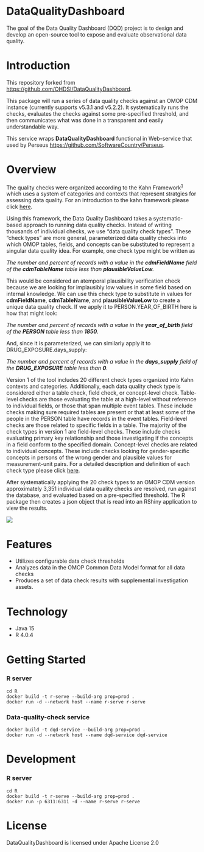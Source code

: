 DataQualityDashboard
====================

The goal of the Data Quality Dashboard (DQD) project is to design and develop an open-source tool to expose and evaluate observational data quality. 

Introduction
============

This repository forked from https://github.com/OHDSI/DataQualityDashboard. 

This package will run a series of data quality checks against an OMOP CDM instance (currently supports v5.3.1 and v5.2.2). It systematically runs the checks, evaluates the checks against some pre-specified threshold, and then communicates what was done in a transparent and easily understandable way. 

This service wraps **DataQualityDashboard** functional in Web-service that used by Perseus https://github.com/SoftwareCountry/Perseus.

Overview
========

The quality checks were organized according to the Kahn Framework<sup id="kahn">[1](#f1)</sup> which uses a system of categories and contexts that represent stratgies for assessing data quality. For an introduction to the kahn framework please click [here](https://www.ncbi.nlm.nih.gov/pmc/articles/PMC5051581/). 

Using this framework, the Data Quality Dashboard takes a systematic-based approach to running data quality checks. Instead of writing thousands of individual checks, we use “data quality check types”. These “check types” are more general, parameterized data quality checks into which OMOP tables, fields, and concepts can be substituted to represent a singular data quality idea. For example, one check type might be written as 

*The number and percent of records with a value in the **cdmFieldName** field of the **cdmTableName** table less than **plausibleValueLow**.*

This would be considered an atemporal plausibility verification check because we are looking for implausibly low values in some field based on internal knowledge. We can use this check type to substitute in values for **cdmFieldName**, **cdmTableName**, and **plausibleValueLow** to create a unique data quality check. If we apply it to PERSON.YEAR_OF_BIRTH here is how that might look: 

*The number and percent of records with a value in the **year_of_birth** field of the **PERSON** table less than **1850**.* 

And, since it is parameterized, we can similarly apply it to DRUG_EXPOSURE.days_supply: 

*The number and percent of records with a value in the **days_supply** field of the **DRUG_EXPOSURE** table less than **0**.* 

Version 1 of the tool includes 20 different check types organized into Kahn contexts and categories. Additionally, each data quality check type is considered either a table check, field check, or concept-level check. Table-level checks are those evaluating the table at a high-level without reference to individual fields, or those that span multiple event tables. These include checks making sure required tables are present or that at least some of the people in the PERSON table have records in the event tables. Field-level checks are those related to specific fields in a table. The majority of the check types in version 1 are field-level checks. These include checks evaluating primary key relationship and those investigating if the concepts in a field conform to the specified domain. Concept-level checks are related to individual concepts. These include checks looking for gender-specific concepts in persons of the wrong gender and plausible values for measurement-unit pairs. For a detailed description and definition of each check type please click [here](https://ohdsi.github.io/DataQualityDashboard/articles/CheckTypeDescriptions). 

After systematically applying the 20 check types to an OMOP CDM version approximately 3,351 individual data quality checks are resolved, run against the database, and evaluated based on a pre-specified threshold. The R package then creates a json object that is read into an RShiny application to view the results.


<img src="https://github.com/OHDSI/DataQualityDashboard/raw/master/extras/dqDashboardScreenshot.png"/>


Features
========
- Utilizes configurable data check thresholds
- Analyzes data in the OMOP Common Data Model format for all data checks
- Produces a set of data check results with supplemental investigation assets.


Technology
==========

- Java 15
- R 4.0.4

Getting Started
==========

### R server

    cd R
    docker build -t r-serve --build-arg prop=prod .
    docker run -d --network host --name r-serve r-serve

### Data-quality-check service

    docker build -t dqd-service --build-arg prop=prod .
    docker run -d --network host --name dqd-service dqd-service

Development
==========

### R server

    cd R
    docker build -t r-serve --build-arg prop=prod .
    docker run -p 6311:6311 -d --name r-serve r-serve

License
=======
DataQualityDashboard is licensed under Apache License 2.0
